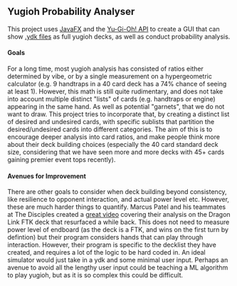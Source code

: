 ## Yugioh Probability Analyser
This project uses [JavaFX](https://openjfx.io/) and the [Yu-Gi-Oh! API](https://ygoprodeck.com/api-guide/) to create a GUI that can show [.ydk files](https://fileinfo.com/extension/ydk) as full yugioh decks, as well as conduct probability analysis.
#### Goals
For a long time, most yugioh analysis has consisted of ratios either determined by vibe, or by a single measurement on a hypergeometric calculator (e.g. 9 handtraps in a 40 card deck has a 74% chance of seeing at least 1). However, this math is still quite rudimentary, and does not take into account multiple distinct "lists" of cards (e.g. handtraps or engine) appearing in the same hand. As well as potential "garnets", that we do not want to draw. This project tries to incorporate that, by creating a distinct list of desired and undesired cards, with specific sublists that partition the desired/undesired cards into different categories. The aim of this is to encourage deeper analysis into card ratios, and make people think more about their deck building choices (especially the 40 card standard deck size, considering that we have seen more and more decks with 45+ cards gaining premier event tops recently).
#### Avenues for Improvement
There are other goals to consider when deck building beyond consistency, like resilience to opponent interaction, and actual power level etc. However, these are much harder things to quantify. Marcus Patel and his teammates at The Disciples created a [great video](https://www.youtube.com/watch?v=fNiyaKrNPF8&t=66s) covering their analysis on the Dragon Link FTK deck that resurfaced a while back. This does not need to measure power level of endboard (as the deck is a FTK, and wins on the first turn by defintion) but their program considers hands that can play through interaction. However, their program is specific to the decklist they have created, and requires a lot of the logic to be hard coded in. An ideal simulator would just take in a ydk and some minimal user input. Perhaps an avenue to avoid all the lengthy user input could be teaching a ML algorithm to play yugioh, but as it is so complex this could be difficult.
